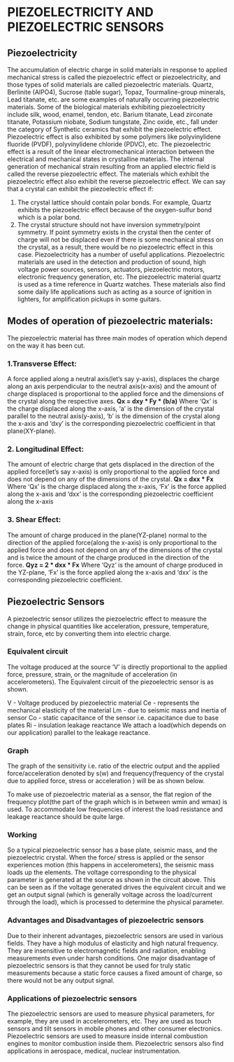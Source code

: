 # PIEZOELECTRICITY AND PIEZOELECTRIC SENSORS
## Piezoelectricity
The accumulation of electric charge in solid materials in response to applied mechanical stress is called the piezoelectric effect or piezoelectricity, and those types of solid materials are called piezoelectric materials. Quartz, Berlinite (AlPO4), Sucrose (table sugar), Topaz, Tourmaline-group minerals, Lead titanate, etc. are some examples of naturally occurring piezoelectric materials. Some of the biological materials exhibiting piezoelectricity include silk, wood, enamel, tendon, etc. Barium titanate, Lead zirconate titanate, Potassium niobate, Sodium tungstate, Zinc oxide, etc., fall under the category of Synthetic ceramics that exhibit the piezoelectric effect. Piezoelectric effect is also exhibited by some polymers like polyvinylidene fluoride (PVDF), polyvinylidene chloride (PDVC), etc. 
The piezoelectric effect is a result of the linear electromechanical interaction between the electrical and mechanical states in crystalline materials. The internal generation of mechanical strain resulting from an applied electric field is called the reverse piezoelectric effect. The materials which exhibit the piezoelectric effect also exhibit the reverse piezoelectric effect. 
We can say that a crystal can exhibit the piezoelectric effect if:
1. The crystal lattice should contain polar bonds. For example, Quartz exhibits the piezoelectric effect because of the oxygen-sulfur bond which is a polar bond.
2. The crystal structure should not have inversion symmetry/point symmetry. If point symmetry exists in the crystal then the center of charge will not be displaced even if there is some mechanical stress on the crystal, as a result, there would be no piezoelectric effect in this case.
Piezoelectricity has a number of useful applications. Piezoelectric materials are used in the detection and production of sound, high voltage power sources, sensors, actuators, piezoelectric motors, electronic frequency generation, etc. The piezoelectric material quartz is used as a time reference in Quartz watches. These materials also find some daily life applications such as acting as a source of ignition in lighters, for amplification pickups in some guitars.
## Modes of operation of piezoelectric materials:
The piezoelectric material has three main modes of operation which depend on the way it has been cut.
### 1.Transverse Effect:
A force applied along a neutral axis(let’s say y-axis), displaces the charge along an axis perpendicular to the neutral axis(x-axis) and the amount of charge displaced is proportional to the applied force and the dimensions of the crystal along the respective axes.
**Qx = dxy * Fy * (b/a)**
Where ‘Qx’ is the charge displaced along the x-axis, ‘a’ is the dimension of the crystal parallel to the neutral axis(y-axis), ‘b’ is the dimension of the crystal along the x-axis and ‘dxy’ is the corresponding piezoelectric coefficient in that plane(XY-plane).
### 2. Longitudinal Effect:
The amount of electric charge that gets displaced in the direction of the applied force(let’s say x-axis) is only proportional to the applied force and does not depend on any of the dimensions of the crystal.
**Qx = dxx * Fx**
Where ‘Qx’ is the charge displaced along the x-axis, ‘Fx’ is the force applied along the x-axis and ‘dxx’ is the corresponding piezoelectric coefficient along the x-axis
### 3. Shear Effect:
The amount of charge produced in the plane(YZ-plane) normal to the direction of the applied force(along the x-axis) is only proportional to the applied force and does not depend on any of the dimensions of the crystal and is twice the amount of the charge produced in the direction of the force.
**Qyz = 2 * dxx * Fx**
 Where ‘Qyz‘ is the amount of charge produced in the YZ-plane, ‘Fx’ is the force applied along the x-axis and ‘dxx’ is the corresponding piezoelectric coefficient.
## Piezoelectric Sensors
A piezoelectric sensor utilizes the piezoelectric effect to measure the change in physical quantities like acceleration, pressure, temperature, strain, force, etc by converting them into electric charge.
### Equivalent circuit
The voltage produced at the source ‘V’ is directly proportional to the applied force, pressure, strain, or the magnitude of acceleration (in accelerometers). The Equivalent circuit of the piezoelectric sensor is as shown.

V - Voltage produced by piezoelectric material
Ce - represents the mechanical elasticity of the material
Lm - due to seismic mass and inertia of sensor
Co - static capacitance of the sensor i.e. capacitance due to base plates
Ri - insulation leakage reactance
We attach a load(which depends on our application) parallel to the leakage reactance.
### Graph
The graph of the sensitivity i.e. ratio of the electric output and the applied force/acceleration denoted by s(w) and frequency(frequency of the crystal due to applied force, stress or acceleration ) will be as shown below.

To make use of piezoelectric material as a sensor, the flat region of the frequency plot(the part of the graph which is in between wmin and wmax) is used. To accommodate low frequencies of interest the load resistance and leakage reactance should be quite large.
### Working
So a typical piezoelectric sensor has a base plate, seismic mass, and the piezoelectric crystal. When the force/ stress is applied or the sensor experiences motion (this happens in accelerometers), the seismic mass loads up the elements. The voltage corresponding to the physical parameter is generated at the source as shown in the circuit above. This can be seen as if the voltage generated drives the equivalent circuit and we get an output signal (which is generally voltage across the load/current through the load), which is processed to determine the physical parameter.
### Advantages and Disadvantages of piezoelectric sensors
Due to their inherent advantages, piezoelectric sensors are used in various fields. They have a high modulus of elasticity and high natural frequency. They are insensitive to electromagnetic fields and radiation, enabling measurements even under harsh conditions. 
One major disadvantage of piezoelectric sensors is that they cannot be used for truly static measurements because a static force causes a fixed amount of charge, so there would not be any output signal.
### Applications of piezoelectric sensors
The piezoelectric sensors are used to measure physical parameters, for example, they are used in accelerometers, etc. They are used as touch sensors and tilt sensors in mobile phones and other consumer electronics. Piezoelectric sensors are used to measure inside internal combustion engines to monitor combustion inside them. Piezoelectric sensors also find applications in aerospace, medical, nuclear instrumentation.
